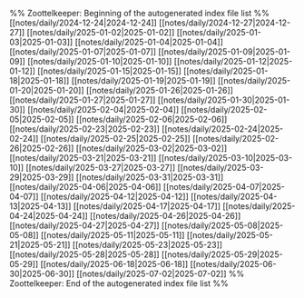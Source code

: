 %% Zoottelkeeper: Beginning of the autogenerated index file list  %%
 [[notes/daily/2024-12-24|2024-12-24]]
 [[notes/daily/2024-12-27|2024-12-27]]
 [[notes/daily/2025-01-02|2025-01-02]]
 [[notes/daily/2025-01-03|2025-01-03]]
 [[notes/daily/2025-01-04|2025-01-04]]
 [[notes/daily/2025-01-07|2025-01-07]]
 [[notes/daily/2025-01-09|2025-01-09]]
 [[notes/daily/2025-01-10|2025-01-10]]
 [[notes/daily/2025-01-12|2025-01-12]]
 [[notes/daily/2025-01-15|2025-01-15]]
 [[notes/daily/2025-01-18|2025-01-18]]
 [[notes/daily/2025-01-19|2025-01-19]]
 [[notes/daily/2025-01-20|2025-01-20]]
 [[notes/daily/2025-01-26|2025-01-26]]
 [[notes/daily/2025-01-27|2025-01-27]]
 [[notes/daily/2025-01-30|2025-01-30]]
 [[notes/daily/2025-02-04|2025-02-04]]
 [[notes/daily/2025-02-05|2025-02-05]]
 [[notes/daily/2025-02-06|2025-02-06]]
 [[notes/daily/2025-02-23|2025-02-23]]
 [[notes/daily/2025-02-24|2025-02-24]]
 [[notes/daily/2025-02-25|2025-02-25]]
 [[notes/daily/2025-02-26|2025-02-26]]
 [[notes/daily/2025-03-02|2025-03-02]]
 [[notes/daily/2025-03-21|2025-03-21]]
 [[notes/daily/2025-03-10|2025-03-10]]
 [[notes/daily/2025-03-27|2025-03-27]]
 [[notes/daily/2025-03-29|2025-03-29]]
 [[notes/daily/2025-03-31|2025-03-31]]
 [[notes/daily/2025-04-06|2025-04-06]]
 [[notes/daily/2025-04-07|2025-04-07]]
 [[notes/daily/2025-04-12|2025-04-12]]
 [[notes/daily/2025-04-13|2025-04-13]]
 [[notes/daily/2025-04-17|2025-04-17]]
 [[notes/daily/2025-04-24|2025-04-24]]
 [[notes/daily/2025-04-26|2025-04-26]]
 [[notes/daily/2025-04-27|2025-04-27]]
 [[notes/daily/2025-05-08|2025-05-08]]
 [[notes/daily/2025-05-11|2025-05-11]]
 [[notes/daily/2025-05-21|2025-05-21]]
 [[notes/daily/2025-05-23|2025-05-23]]
 [[notes/daily/2025-05-28|2025-05-28]]
 [[notes/daily/2025-05-29|2025-05-29]]
 [[notes/daily/2025-06-18|2025-06-18]]
 [[notes/daily/2025-06-30|2025-06-30]]
 [[notes/daily/2025-07-02|2025-07-02]]
%% Zoottelkeeper: End of the autogenerated index file list  %%
